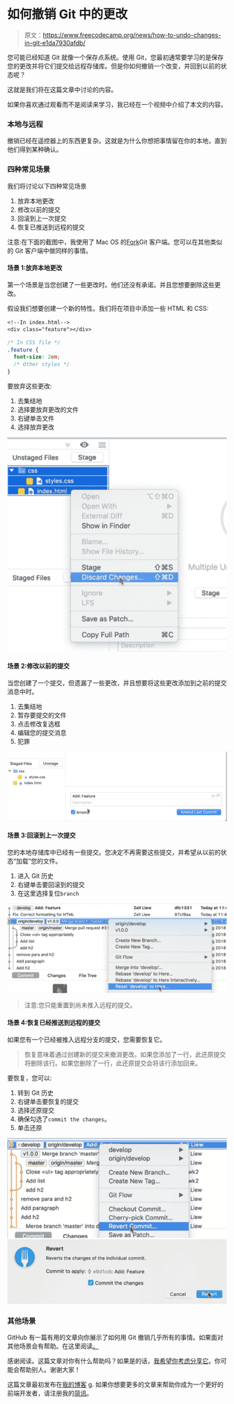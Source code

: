 # 如何撤销 Git 中的更改

> 原文：<https://www.freecodecamp.org/news/how-to-undo-changes-in-git-e1da7930afdb/>

您可能已经知道 Git 就像一个保存点系统。使用 Git，您最初通常要学习的是保存您的更改并将它们提交给远程存储库。但是你如何撤销一个改变，并回到以前的状态呢？

这就是我们将在这篇文章中讨论的内容。

如果你喜欢通过观看而不是阅读来学习，我已经在一个视频中介绍了本文的内容。

### 本地与远程

撤销已经在遥控器上的东西更复杂。这就是为什么你想把事情留在你的本地，直到他们得到某种确认。

### 四种常见场景

我们将讨论以下四种常见场景

1.  放弃本地更改
2.  修改以前的提交
3.  回滚到上一次提交
4.  恢复已推送到远程的提交

注意:在下面的截图中，我使用了 Mac OS 的[Fork](https://git-fork.com/)Git 客户端。您可以在其他类似的 Git 客户端中做同样的事情。

#### 场景 1:放弃本地更改

第一个场景是当您创建了一些更改时。他们还没有承诺。并且您想要删除这些更改。

假设我们想要创建一个新的特性。我们将在项目中添加一些 HTML 和 CSS:

```
<!--In index.html-->
<div class="feature"></div>
```

```css
/* In CSS file */
.feature {
  font-size: 2em; 
  /* Other styles */
}
```

要放弃这些更改:

1.  去集结地
2.  选择要放弃更改的文件
3.  右键单击文件
4.  选择放弃更改

![0*6JjR02sGP4FgM6zj](img/c0d0213ece7c26a8ccbe8112da58248d.png)

#### 场景 2:修改以前的提交

当您创建了一个提交，但遗漏了一些更改，并且想要将这些更改添加到之前的提交消息中时。

1.  去集结地
2.  暂存要提交的文件
3.  点击修改复选框
4.  编辑您的提交消息
5.  犯罪

![0*1wkCc2i9X8JWsBz4](img/436bb0b1966a689612393b8fbf0259d2.png)

#### 场景 3:回滚到上一次提交

您的本地存储库中已经有一些提交。您决定不再需要这些提交，并希望从以前的状态“加载”您的文件。

1.  进入 Git 历史
2.  右键单击要回滚到的提交
3.  在这里选择复位`branch`

![0*IwWQ9XZNRmCaVvb8](img/2d50a833d01ec9e282b65b263854ec93.png)

> 注意:您只能重置到尚未推入远程的提交。

#### 场景 4:恢复已经推送到远程的提交

如果您有一个已经被推入远程分支的提交，您需要恢复它。

> 恢复意味着通过创建新的提交来撤消更改。如果您添加了一行，此还原提交将删除该行。如果您删除了一行，此还原提交会将该行添加回来。

要恢复，您可以:

1.  转到 Git 历史
2.  右键单击要恢复的提交
3.  选择还原提交
4.  确保勾选了`commit the changes`。
5.  单击还原

![0*29rgArX4rXn3aH6x](img/af847647820a2fccd5a0310cb7a60208.png)![0*fUD5rUESrzaMnbXu](img/5f46576ce8af9c0a186fcadc0bab0aa7.png)

### 其他场景

GitHub 有一篇有用的文章向你展示了如何用 Git 撤销几乎所有的事情。如果面对其他场景会有帮助。在这里阅读[。](https://blog.github.com/2015-06-08-how-to-undo-almost-anything-with-git/)

感谢阅读。这篇文章对你有什么帮助吗？如果是的话，[我希望你考虑分享它](http://twitter.com/share?text=Undoing%20changes%20in%20Git%20by%20@zellwk%20?%20&url=https://zellwk.com/blog/git-undo/&hashtags=)。你可能会帮助别人。谢谢大家！

这篇文章最初发布在[我的博客](https://zellwk.com/blog/git-undo) g.
如果你想要更多的文章来帮助你成为一个更好的前端开发者，请注册我的[简讯](https://zellwk.com/)。
